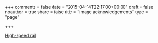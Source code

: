 +++
comments = false
date = "2015-04-14T22:17:00+00:00"
draft = false
noauthor = true
share = false
title = "Image acknowledgements"
type = "page"

+++

<p><a href="https://commons.wikimedia.org/wiki/File:High_Speed_Rail_(HER)_in_Shanghai.jpg">High-speed rail</a></p>





